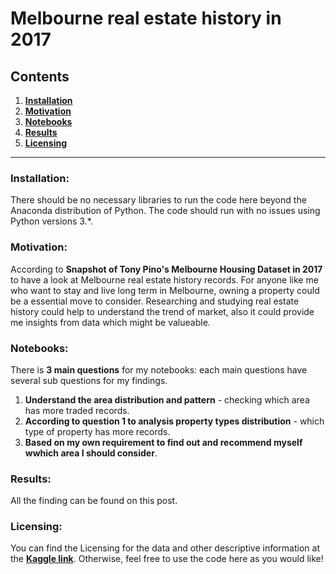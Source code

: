 # Melbourne real estate history in 2017
## Contents
1. [**Installation**](#Installation)
2. [**Motivation**](#Motivation)
3. [**Notebooks**](#Notebooks)
4. [**Results**](#Results)
5. [**Licensing**](#Licensing)
-------------------------------------------------------------------------------------------------------------------------------------------
### Installation:
There should be no necessary libraries to run the code here beyond the Anaconda distribution of Python. The code should run with no issues using Python versions 3.*.

### Motivation:
According to **Snapshot of Tony Pino's Melbourne Housing Dataset in 2017** to have a look at Melbourne real estate history records. For anyone like me who want to stay and live long term in Melbourne, owning a property could be a essential move to consider. Researching and studying real estate history could help to understand the trend of market, also it could provide me insights from data which might be valueable.

### Notebooks:
There is **3 main questions** for my notebooks: each main questions have several sub questions for my findings.
1. **Understand the area distribution and pattern** - checking which area has more traded records.
2. **According to question 1 to analysis property types distribution** - which type of property has more records.
3. **Based on my own requirement to find out and recommend myself wwhich area I should consider**.

### Results:
All the finding can be found on this post.

### Licensing:
You can find the Licensing for the data and other descriptive information at the [**Kaggle link**](https://www.kaggle.com/dansbecker/melbourne-housing-snapshot). Otherwise, feel free to use the code here as you would like!
